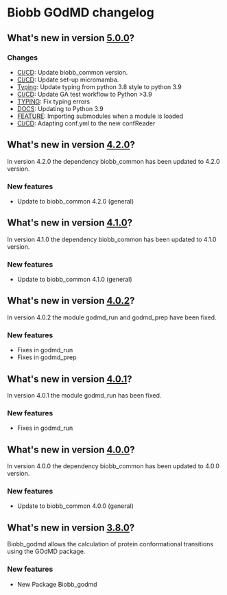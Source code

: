 # Biobb GOdMD changelog

## What's new in version [5.0.0](https://github.com/bioexcel/biobb_godmd/releases/tag/v5.0.0)?

### Changes

* [CI/CD](env.yaml): Update biobb_common version.
* [CI/CD](linting_and_testing.yml): Update set-up micromamba.
* [Typing](ALL): Update typing from python 3.8 style to python 3.9
* [CI/CD](linting_and_testing): Update GA test workflow to Python >3.9
* [TYPING](ALL): Fix typing errors
* [DOCS](.readthedocs.yaml): Updating to Python 3.9
* [FEATURE](__init__): Importing submodules when a module is loaded
* [CI/CD](godmd): Adapting conf.yml to the new confReader


## What's new in version [4.2.0](https://github.com/bioexcel/biobb_godmd/releases/tag/v4.2.0)?
In version 4.2.0 the dependency biobb_common has been updated to 4.2.0 version.

### New features

* Update to biobb_common 4.2.0 (general)

## What's new in version [4.1.0](https://github.com/bioexcel/biobb_godmd/releases/tag/v4.1.0)?
In version 4.1.0 the dependency biobb_common has been updated to 4.1.0 version.

### New features

* Update to biobb_common 4.1.0 (general)

## What's new in version [4.0.2](https://github.com/bioexcel/biobb_godmd/releases/tag/v4.0.2)?
In version 4.0.2 the module godmd_run and godmd_prep have been fixed.

### New features

* Fixes in godmd_run
* Fixes in godmd_prep

## What's new in version [4.0.1](https://github.com/bioexcel/biobb_godmd/releases/tag/v4.0.1)?
In version 4.0.1 the module godmd_run has been fixed.

### New features

* Fixes in godmd_run

## What's new in version [4.0.0](https://github.com/bioexcel/biobb_godmd/releases/tag/v4.0.0)?
In version 4.0.0 the dependency biobb_common has been updated to 4.0.0 version.

### New features

* Update to biobb_common 4.0.0 (general)

## What's new in version [3.8.0](https://github.com/bioexcel/biobb_godmd/releases/tag/v3.8.0)?
Biobb_godmd allows the calculation of protein conformational transitions using the GOdMD package.

### New features

* New Package Biobb_godmd

